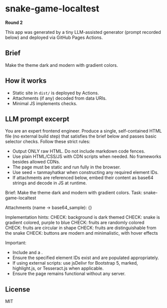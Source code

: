 # snake-game-localtest

**Round 2**

This app was generated by a tiny LLM-assisted generator (prompt recorded below) and deployed via GitHub Pages Actions.

## Brief
Make the theme dark and modern with gradient colors.

## How it works
- Static site in `dist/` is deployed by Actions.
- Attachments (if any) decoded from data URIs.
- Minimal JS implements checks.

## LLM prompt excerpt
You are an expert frontend engineer. Produce a single, self-contained HTML file (no external build step) that satisfies the brief below and passes basic selector checks. Follow these strict rules:

- Output ONLY raw HTML. Do not include markdown code fences.
- Use plain HTML/CSS/JS with CDN scripts when needed. No frameworks besides allowed CDNs.
- The page must be static and run fully in the browser.
- Use seed = tanmayhatkar when constructing any required element IDs.
- If attachments are referenced below, embed their content as base64 strings and decode in JS at runtime.

Brief: Make the theme dark and modern with gradient colors.
Task: snake-game-localtest

Attachments (name -> base64_sample):
{}

Implementation hints:
CHECK: background is dark themed
CHECK: snake is gradient colored, purple to blue
CHECK: fruits are randomly colored
CHECK: fruits are circular in shape
CHECK: fruits are distinguishable from the snake
CHECK: buttons are modern and minimalistic, with hover effects

Important:
- Include <!doctype html> and a <meta charset="utf-8">.
- Ensure the specified element IDs exist and are populated appropriately.
- If using external scripts: use jsDelivr for Bootstrap 5, marked, highlight.js, or Tesseract.js when applicable.
- Ensure the page remains functional without any server.

## License
MIT
